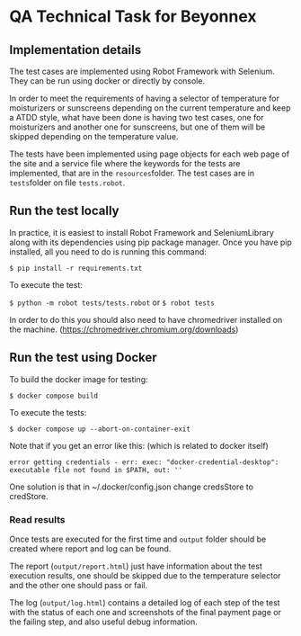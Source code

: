 # QA Technical Task for Beyonnex

## Implementation details
The test cases are implemented using Robot Framework with Selenium. They can
be run using docker or directly by console.

In order to meet the requirements of having a selector of temperature for
moisturizers or sunscreens depending on the current temperature and keep a
ATDD style, what have been done is having two test cases, one for moisturizers and
another one for sunscreens, but one of them will be skipped depending on
the temperature value.

The tests have been implemented using page objects for each web page of the
site and a service file where the keywords for the tests are implemented, that
are in the `resources`folder. The test cases are in `tests`folder on
file `tests.robot`.

## Run the test locally
In practice, it is easiest to install Robot Framework and SeleniumLibrary along 
with its dependencies using pip package manager. Once you have pip installed,
all you need to do is running this command:

`$ pip install -r requirements.txt`

To execute the test:

`$ python -m robot tests/tests.robot`
or
`$ robot tests`

In order to do this you should also need to have chromedriver installed on
the machine. (https://chromedriver.chromium.org/downloads)

## Run the test using Docker

To build the docker image for testing:

`$ docker compose build`

To execute the tests:

`$ docker compose up --abort-on-container-exit`

Note that if you get an error like this: (which is related to docker itself)

`error getting credentials - err: exec: "docker-credential-desktop": executable file not found in $PATH, out: '' `

One solution is that in ~/.docker/config.json change credsStore to credStore.

### Read results
Once tests are executed for the first time and `output` folder should be
created where report and log can be found. 

The report (`output/report.html`) just have information about the test execution results, one 
should be skipped due to the temperature selector and the other one should 
pass or fail.

The log (`output/log.html`) contains a detailed log of each step of the test
with the status of each one and screenshots of the final payment page or
the failing step, and also useful debug information.
